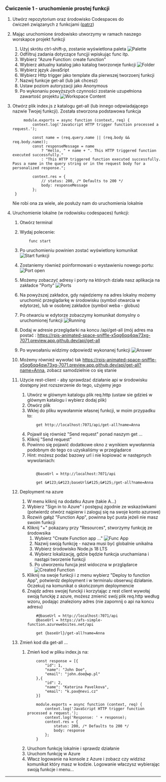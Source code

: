 ### Ćwiczenie 1 - uruchomienie prostej funkcji
1. Utwórz repozytorium oraz środowisko Codespaces do ćwiczeń związanych z funkcjami ([patrz](environment.md))
2. Mając uruchomione środowisko utworzymy w ramach naszego worskapce projekt funkcji
   1. Użyj skrótu ctrl-shift-p, zostanie wyświetlona paleta ![Palette](images/environment/new-function-project.png)
   2. Odfiltruj zadania dotyczące funcjji wpiskując func itp.
   3. Wybierz "Azure Function: create function"
   4. Wybierz aktualny katalog jako katalog tworzoneje funkcji ![Folder](images/functions/create-project.png)
   5. Wybierz język JavaSript
   6. Wybierz Http trigger jako template dla pierwszej tworzoenj funkcji
   7. Nazwij funkcje get-all (lub jak chcesz)
   8. Ustaw poziom autoryzacji jako Anonymous
   9. Po wykonaniu powyższych czynności zostanie uzupełniona zawartość projektu ![Workspace Content](images/functions/create-workspace-content.png)

3. Otwórz plik index.js z katalogu get-all (lub innego odpwiadającego nazwie Twojej funkcji). Została stworzona podstawowa funkcja
   
   ```
        module.exports = async function (context, req) {
            context.log('JavaScript HTTP trigger function processed a request.');

            const name = (req.query.name || (req.body && req.body.name));
            const responseMessage = name
                ? "Hello, " + name + ". This HTTP triggered function executed successfully."
                : "This HTTP triggered function executed successfully. Pass a name in the query string or in the request body for a personalized response.";

            context.res = {
                // status: 200, /* Defaults to 200 */
                body: responseMessage
            };
    }
   ```

    Nie robi ona za wiele, ale posłuży nam do uruchomienia lokalnie

4. Uruchomienie lokalne (w rodowisku codespaces) funkcji:
    1. Otwórz terminal
    2. Wydaj polecenie:
 
        ``` 
            func start
        ``` 

    3. Po uruchomieniu powinien zostać wyświetlony komunikat ![Start funkcji](images/functions/func-start.png)
    4. Zostaniemy również poinformowani o wystawieniu nowego portu: ![Port open](images/functions/port-open.png)
    5. Możemy zobaczyć adresy i porty na których działa nasz aplikacja na zakładce "Porty" ![Ports](images/functions/ports.png)
    6. Na powyższej zakładce, gdy najedziemy na adres lokalny możemy uruchomić przeglądarkę w środowisku (symbol otwarcia w edytorze), lub w osobnej zakładce (symbol weba - globus)
    7. Po otwarciu w edytorze zobaczymy komunikat domyslny o uruchomionej funkcji ![Running](images/functions/running-function.png)
    8. Dodaj w adresie przeglądarki na koncu /api/get-all (mój adres ma postać : https://rpis-animated-space-sniffle-x5qg6qq4qw73xg-7071.preview.app.github.dev/api/get-all
    9. Po wywoałaniu widzimy odpowiedź wykonanej funkcji ![Answer](images/functions/function-simple-answer.png)
    10. Możemy również wywołać tak https://rpis-animated-space-sniffle-x5qg6qq4qw73xg-7071.preview.app.github.dev/api/get-all?name=Anna, zobacz samodzielnie co się stanie
    11. Użycie rest-client - aby sprawdzać działanie api w środowisku dostępny jest rozszerzenie do tego, użyjemy jego
        1.  Utwórz w glównym katalogu plik req.http (ustaw sie gdzieś w glównym katalogu i wybierz dodaj plik)
        2.  Otwórz plik
        3.  Wklej do pliku wywołanmie własnej funkcji, w moim przypadku to:
            ```
                get http://localhost:7071/api/get-all?name=Anna
            ```
        4. Pojawił się również "Send request" ponad naszym get ...
        5. Kliknij "Send request"
        6. Powinno się pojawić dodatkowe okno z wynikiem wywołanmia podobnym do tego co uzyskaliśmy w przeglądarce
        7. Hint: możesz podać bazowy url i nie kopiować w następnych wywolaniach:
            ```

                @baseUrl = http://localhost:7071/api

                get &#123;&#123;baseUrl&#125;&#125;/get-all?name=Anna

            ```
    12. Deployment na azure
        1.  W menu kliknij na dodatku Azure (takie A...)
        2.  Wybierz "Sign in to Azure" i postępuj zgodnie ze wskazówkami (potwierdz otwórz najpierw i zaloguj się na swoje konto azurowe)
        3.  Rozwiń gałąż "Function App", powinna być pusta jeżeli nie masz swoim funkcji
        4.  Kliknij "+" pokazany przy "Resources", stworzymy funkcję ze środowsika
            1.  Wybierz "Create Function app ..." ![Func App](images/functions/component-choose.png)
            2.  Nazwij swoją funkcję - nazwa musi być globalnie unikalna
            3.  Wybierz środowisko Node.js 18 LTS
            4.  Wybierz lokalizację, gdzie będzie funkcja uruchamiana i nastąpi tworzenie funkcji
            5.  Po utworzeniu funcja jest widoczna w przglądarce ![Created Function](images/functions/visible-created-function.png)
        5. Kliknij na swoje funkcji i z menu wybierz "Deploy to function App", potwierdz deployment i w terminalu obserwuj działanie. Oczekuij na komunikat o skończonym deploymencie
        6. Znajdz adres swojej funckji i korzytając z rest client wywołaj swoją funckję z azure, możesz zmienić swój plik req.http według wzoru, podając znaleziony adres (nie zapomnij o api na koncu adresu)
            ```
                #@baseUrl = http://localhost:7071/api
                @baseUrl = https://afs-simple-function.azurewebsites.net/api

                get {baseUrl}/get-all?name=Anna

            ```
    13. Zmień kod dla get-all ...
        1.  Zmień kod w pliku index.js na:
            ```
                const response = [{
                    "id": 1,
                    "name": "John Doe",
                    "email": "john.doe@wp.pl"
                },{
                    "id": 2,
                    "name": "Katerina Pavelkova",
                    "email": "k.pav@nevi.cz"
                }]

                module.exports = async function (context, req) {
                    context.log('JavaScript HTTP trigger function processed a request.');
                    context.log('Response: ' + response);
                    context.res = {
                        status: 200, /* Defaults to 200 */
                        body: response
                    }; 
                }
            ```
        2. Uruchom funkcję lokalnie i sprawdz działanie
        3. Uruchom funkcję w Azure
        4. Włacz logowanie na konsole z Azure i zobacz czy widzisz komunikat który masz w kodzie. Logowanie właczysz wybierając swoją funkcje i menu...
   
---
